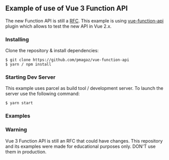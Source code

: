## Example of use of Vue 3 Function API

The new Function API is still a [RFC](https://github.com/vuejs/rfcs/blob/function-apis/active-rfcs/0000-function-api.md). This example is using [vue-function-api](https://github.com/vuejs/vue-function-api) plugin which allows to test the new API in Vue 2.x. 

### Installing

Clone the repository & install dependencies:
```
$ git clone https://github.com/pmagaz/vue-function-api
$ yarn / npm install
```

### Starting Dev Server

This example uses parcel as build tool / development server. To launch the server use the following command:
```
$ yarn start
```

### Examples

### Warning

Vue 3 Function API is still an RFC that could have changes. This repository and its examples were made for educational purposes only. DON'T use them in production.